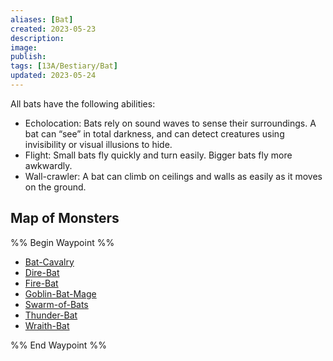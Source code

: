 ```yaml
---
aliases: [Bat]
created: 2023-05-23
description: 
image: 
publish: 
tags: [13A/Bestiary/Bat]
updated: 2023-05-24
---
```


All bats have the following abilities:

-   Echolocation: Bats rely on sound waves to sense their surroundings. A bat can “see” in total darkness, and can detect creatures using invisibility or visual illusions to hide.
-   Flight: Small bats fly quickly and turn easily. Bigger bats fly more awkwardly.
-   Wall-crawler: A bat can climb on ceilings and walls as easily as it moves on the ground.

## Map of Monsters

%% Begin Waypoint %%
- [Bat-Cavalry](./Bat-Cavalry.md)
- [Dire-Bat](./Dire-Bat.md)
- [Fire-Bat](./Fire-Bat.md)
- [Goblin-Bat-Mage](./Goblin-Bat-Mage.md)
- [Swarm-of-Bats](./Swarm-of-Bats.md)
- [Thunder-Bat](./Thunder-Bat.md)
- [Wraith-Bat](./Wraith-Bat.md)

%% End Waypoint %%

